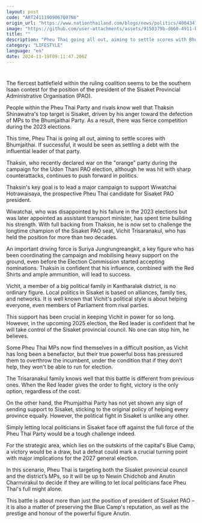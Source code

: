 ```yaml
---
layout: post
code: "ART24111909067Q07N6"
origin_url: "https://www.nationthailand.com/blogs/news/politics/40043418"
image: "https://github.com/user-attachments/assets/9150379b-d660-4911-b7dc-99c4e7767a7e"
title: ""
description: "Pheu Thai going all out, aiming to settle scores with Bhumjaithai Party"
category: "LIFESTYLE"
language: "en"
date: 2024-11-19T09:11:47.206Z
---
```


# 









The fiercest battlefield within the ruling coalition seems to be the southern Isaan contest for the position of the president of the Sisaket Provincial Administrative Organisation (PAO).

People within the Pheu Thai Party and rivals know well that Thaksin Shinawatra's top target is Sisaket, driven by his anger toward the defection of MPs to the Bhumjaithai Party. As a result, there was fierce competition during the 2023 elections.

This time, Pheu Thai is going all out, aiming to settle scores with Bhumjaithai. If successful, it would be seen as settling a debt with the influential leader of that party.

Thaksin, who recently declared war on the "orange" party during the campaign for the Udon Thani PAO election, although he was hit with sharp counterattacks, continues to push forward in politics.

Thaksin's key goal is to lead a major campaign to support Wiwatchai Hotrawaisaya, the prospective Pheu Thai candidate for Sisaket PAO president.

Wiwatchai, who was disappointed by his failure in the 2023 elections but was later appointed as assistant transport minister, has spent time building his strength. With full backing from Thaksin, he is now set to challenge the longtime champion of the Sisaket PAO seat, Vichit Trisaranakul, who has held the position for more than two decades.

An important driving force is Suriya Jungrungreangkit, a key figure who has been coordinating the campaign and mobilising heavy support on the ground, even before the Election Commission started accepting nominations. Thaksin is confident that his influence, combined with the Red Shirts and ample ammunition, will lead to success.

Vichit, a member of a big political family in Kantharalak district, is no ordinary figure. Local politics in Sisaket is based on alliances, family ties, and networks. It is well known that Vichit's political style is about helping everyone, even members of Parliament from rival parties.

This support has been crucial in keeping Vichit in power for so long. However, in the upcoming 2025 election, the Red leader is confident that he will take control of the Sisaket provincial council. No one can stop him, he believes.

Some Pheu Thai MPs now find themselves in a difficult position, as Vichit has long been a benefactor, but their true powerful boss has pressured them to overthrow the incumbent, under the condition that if they don’t help, they won't be able to run for election.

The Trisaranakul family knows well that this battle is different from previous ones. When the Red leader gives the order to fight, victory is the only option, regardless of the cost.

On the other hand, the Phumjaithai Party has not yet shown any sign of sending support to Sisaket, sticking to the original policy of helping every province equally. However, the political fight in Sisaket is unlike any other.

Simply letting local politicians in Sisaket face off against the full force of the Pheu Thai Party would be a tough challenge indeed.

For the strategic area, which lies on the outskirts of the capital's Blue Camp, a victory would be a draw, but a defeat could mark a crucial turning point with major implications for the 2027 general election.

In this scenario, Pheu Thai is targeting both the Sisaket provincial council and the district’s MPs, so it will be up to Newin Chidchob and Anutin Charnvirakul to decide if they are willing to let local politicians face Pheu Thai's full might alone.

This battle is about more than just the position of president of Sisaket PAO – it is also a matter of preserving the Blue Camp's reputation, as well as the prestige and honour of the powerful figure Anutin.